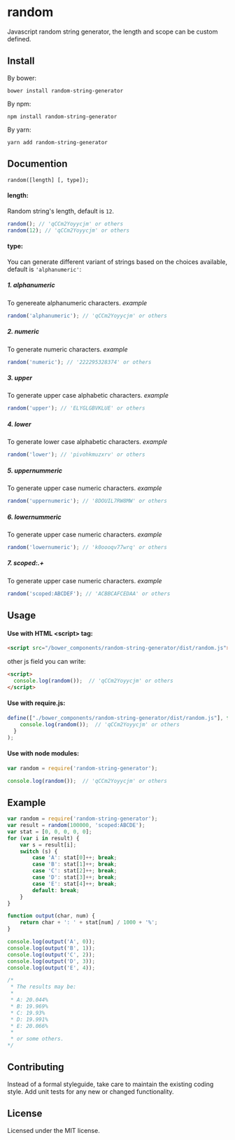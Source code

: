 # random

Javascript random string generator, the length and scope can be custom defined.

## Install

By bower:

```
bower install random-string-generator
```

By npm:

```
npm install random-string-generator
```

By yarn:

```
yarn add random-string-generator
```

## Documention

```
random([length] [, type]);
```

#### **length**:

Random string's length, default is `12`.

```javascript
random(); // 'qCCm2Yoyycjm' or others
random(12); // 'qCCm2Yoyycjm' or others
```

#### **type**:

You can generate different variant of strings based on the choices available, default is `'alphanumeric'`:

##### 1. alphanumeric

To genereate alphanumeric characters. *example*

```javascript
random('alphanumeric'); // 'qCCm2Yoyycjm' or others
```

##### 2. numeric

To generate numeric characters. *example*

```javascript
random('numeric'); // '222295328374' or others
```

##### 3. upper

To generate upper case alphabetic characters. *example*

```javascript
random('upper'); // 'ELYGLGBVKLUE' or others
```

##### 4. lower

To generate lower case alphabetic characters. *example*

```javascript
random('lower'); // 'pivohkmuzxrv' or others
```

##### 5. uppernummeric

To generate upper case numeric characters. *example*

```javascript
random('uppernumeric'); // '8DOUIL7RW8MW' or others
```

##### 6. lowernummeric

To generate upper case numeric characters. *example*

```javascript
random('lowernumeric'); // 'k0oooqv77wrq' or others
```

##### 7. scoped:.+

To generate upper case numeric characters. *example*

```javascript
random('scoped:ABCDEF'); // 'ACBBCAFCEDAA' or others
```

## Usage

#### Use with HTML &lt;script&gt; tag:

```html
<script src="/bower_components/random-string-generator/dist/random.js"></script>
```

other js field you can write:

```html
<script>
  console.log(random());  // 'qCCm2Yoyycjm' or others
</script>
```

#### Use with require.js:

```javascript
define(["./bower_components/random-string-generator/dist/random.js"], function(random) {
    console.log(random());  // 'qCCm2Yoyycjm' or others
  }
);
```

#### Use with node modules:

```javascript
var random = require('random-string-generator');

console.log(random());  // 'qCCm2Yoyycjm' or others
```

## Example

```javascript
var random = require('random-string-generator');
var result = random(100000, 'scoped:ABCDE');
var stat = [0, 0, 0, 0, 0];
for (var i in result) {
    var s = result[i];
    switch (s) {
        case 'A': stat[0]++; break;
        case 'B': stat[1]++; break;
        case 'C': stat[2]++; break;
        case 'D': stat[3]++; break;
        case 'E': stat[4]++; break;
        default: break;
    }
}

function output(char, num) {
    return char + ': ' + stat[num] / 1000 + '%';
}

console.log(output('A', 0));
console.log(output('B', 1));
console.log(output('C', 2));
console.log(output('D', 3));
console.log(output('E', 4));

/*
 * The results may be:
 *
 * A: 20.044%
 * B: 19.969%
 * C: 19.93%
 * D: 19.991%
 * E: 20.066%
 *
 * or some others.
*/
```

## Contributing

Instead of a formal styleguide, take care to maintain the existing coding style. Add unit tests for any new or changed functionality.

## License

Licensed under the MIT license.
